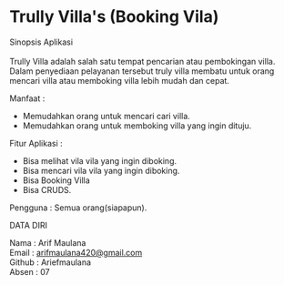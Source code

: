 # Trully Villa's (Booking Vila)

Sinopsis Aplikasi <br> <br>
Trully Villa adalah salah satu tempat pencarian atau pembokingan villa. Dalam penyediaan pelayanan tersebut truly villa membatu untuk orang mencari villa atau memboking villa lebih mudah dan cepat.

Manfaat :
- Memudahkan orang untuk mencari cari villa.
- Memudahkan orang untuk memboking villa yang ingin dituju.


Fitur Aplikasi : 
- Bisa melihat vila vila yang ingin diboking.
- Bisa mencari vila vila yang ingin diboking.
- Bisa Booking Villa
- Bisa CRUDS.


Pengguna :
Semua orang(siapapun).

DATA DIRI

Nama		: 	Arif Maulana <br>
Email		: 	arifmaulana420@gmail.com <br>
Github		:	Ariefmaulana<br>
Absen		:	07 <br>
